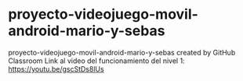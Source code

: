 # proyecto-videojuego-movil-android-mario-y-sebas
proyecto-videojuego-movil-android-mario-y-sebas created by GitHub Classroom
Link al video del funcionamiento del nivel 1: https://youtu.be/gscStDs8lUs

